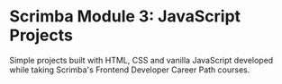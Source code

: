 # Scrimba Module 3: JavaScript Projects

Simple projects built with HTML, CSS and vanilla JavaScript developed while taking Scrimba's Frontend Developer Career Path courses.
